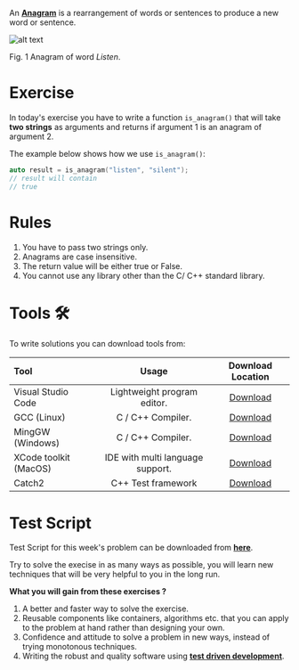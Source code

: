 An **[Anagram](https://en.wikipedia.org/wiki/Anagram)** is a rearrangement of words or sentences to produce a new word or sentence.

![alt text](https://wordsmith.org/anagram/images/anagram-listen-silent.png "Anagram")

Fig. 1 Anagram of word _Listen_.

# Exercise

In today's exercise you have to write a function `is_anagram()` that will take **two strings** as arguments and returns if argument 1 is an anagram of argument 2.

The example below shows how we use `is_anagram()`:

```cpp
auto result = is_anagram("listen", "silent");
// result will contain
// true
```

# Rules

1. You have to pass two strings only.
2. Anagrams are case insensitive.
3. The return value will be either true or False.
4. You cannot use any library other than the C/ C++ standard library.

# Tools &#x1F6E0;

To write solutions you can download tools from:

| Tool                  | Usage                            | Download Location                                  |
|:--------------------- |:--------------------------------:|:--------------------------------------------------:|
| Visual Studio Code    | Lightweight program editor.      | [Download](https://code.visualstudio.com/download) |
| GCC (Linux)           | C / C++ Compiler.                | [Download](https://gcc.gnu.org/)                   |
| MingGW (Windows)      | C / C++ Compiler.                | [Download](http://www.mingw.org/)                  |
| XCode toolkit (MacOS) | IDE with multi language support. | [Download](https://developer.apple.com/xcode/)     |
| Catch2                | C++ Test framework               | [Download](https://github.com/catchorg/Catch2)     |

# Test Script

Test Script for this week's problem can be downloaded from **[here](https://1drv.ms/u/s!An6FDnpXbnZ80lSjWg-xHrABO022)**.

Try to solve the execise in as many ways as possible, you will learn new techniques that will be very helpful to you in the long run.

**What you will gain from these exercises ?**

1. A better and faster way to solve the exercise.
2. Reusable components like containers, algorithms etc. that you can apply to the problem at hand rather than designing your own.
3. Confidence and attitude to solve a problem in new ways, instead of trying monotonous techniques.
4. Writing the robust and quality software using **[test driven development](https://en.wikipedia.org/wiki/Test-driven_development)**.

